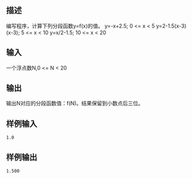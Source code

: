 ## 描述


编写程序，计算下列分段函数y=f(x)的值。 y=-x+2.5; 0 <= x < 5 y=2-1.5(x-3)(x-3); 5 <= x < 10 y=x/2-1.5; 10 <= x < 20

## 输入


一个浮点数N,0 <= N < 20

## 输出


输出N对应的分段函数值：f(N)。结果保留到小数点后三位。

## 样例输入


```
1.0
```


## 样例输出


```
1.500
```


